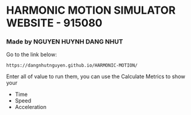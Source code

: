 # HARMONIC MOTION SIMULATOR WEBSITE - 915080
### Made by NGUYEN HUYNH DANG NHUT
Go to the link below:
```
https://dangnhutnguyen.github.io/HARMONIC-MOTION/
```
Enter all of value to run them, you can use the Calculate Metrics to show your 
- Time
- Speed
- Acceleration 

